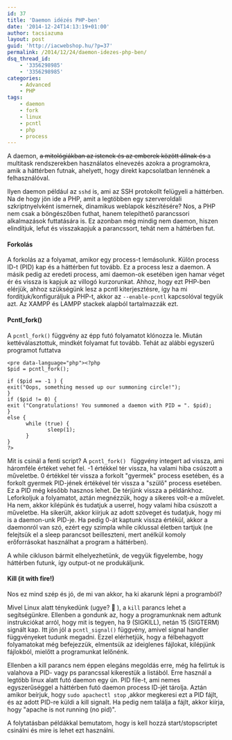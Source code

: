 ```yaml
---
id: 37
title: 'Daemon idézés PHP-ben'
date: '2014-12-24T14:13:19+01:00'
author: tacsiazuma
layout: post
guid: 'http://iacwebshop.hu/?p=37'
permalink: /2014/12/24/daemon-idezes-php-ben/
dsq_thread_id:
    - '3356298985'
    - '3356298985'
categories:
    - Advanced
    - PHP
tags:
    - daemon
    - fork
    - linux
    - pcntl
    - php
    - process
---
```


A daemon, <del>a mitológiákban az istenek és az emberek között állnak és </del> a multitask rendszerekben használatos elnevezés azokra a programokra, amik a háttérben futnak, ahelyett, hogy direkt kapcsolatban lennének a felhasználóval.

Ilyen daemon például az `sshd` is, ami az SSH protokollt felügyeli a háttérben. Na de hogy jön ide a PHP, amit a legtöbben egy szerveroldali szkriptnyelvként ismernek, dinamikus weblapok készítésére? Nos, a PHP nem csak a böngészőben futhat, hanem telepíthető parancssori alkalmazások futtatására is. Ez azonban még mindig nem daemon, hiszen elindítjuk, lefut és visszakapjuk a parancssort, tehát nem a háttérben fut.

#### Forkolás

A forkolás az a folyamat, amikor egy process-t lemásolunk. Külön process ID-t (PID) kap és a háttérben fut tovább. Ez a process lesz a daemon. A másik pedig az eredeti process, ami daemon-ok esetében igen hamar véget ér és vissza is kapjuk az villogó kurzorunkat. Ahhoz, hogy ezt PHP-ben elérjük, ahhoz szükségünk lesz a pcntl kiterjesztésre, így ha mi fordítjuk/konfiguráljuk a PHP-t, akkor az `--enable-pcntl` kapcsolóval tegyük azt. Az XAMPP és LAMPP stackek alapból tartalmazzák ezt.

#### Pcntl\_fork()

A `pcntl_fork()` függvény az épp futó folyamatot klónozza le. Miután kettéválasztottuk, mindkét folyamat fut tovább. Tehát az alábbi egyszerű programot futtatva

```
<pre data-language="php"><?php
$pid = pcntl_fork();

if ($pid == -1 ) {
exit("Oops, something messed up our summoning circle!");
}
if ($pid != 0) {
exit ("Congratulations! You summoned a daemon with PID = ". $pid);
} 
else {
      while (true) {
             sleep(1);
      }
}
?>
```

Mit is csinál a fenti script? A `pcntl_fork() ` függvény integert ad vissza, ami háromféle értéket vehet fel. -1 értékkel tér vissza, ha valami hiba csúszott a műveletbe. 0 értékkel tér vissza a forkolt "gyermek" process esetében, és a forkolt gyermek PID-jének értékével tér vissza a "szülő" process esetében. Ez a PID még később hasznos lehet. De térjünk vissza a példánkhoz. Leforkoljuk a folyamatot, aztán megnézzük, hogy a sikeres volt-e a művelet. Ha nem, akkor kilépünk és tudatjuk a userrel, hogy valami hiba csúszott a műveletbe. Ha sikerült, akkor kiírjuk az adott szöveget és tudatjuk, hogy mi is a daemon-unk PID-je. Ha pedig 0-át kaptunk vissza értékül, akkor a daemonról van szó, ezért egy szimpla while ciklussal életben tartjuk (ne felejtsük el a sleep parancsot beilleszteni, mert anélkül komoly erőforrásokat használhat a program a háttérben).

A while cikluson bármit elhelyezhetünk, de vegyük figyelembe, hogy háttérben futunk, így output-ot ne produkáljunk.

#### Kill (it with fire!)

Nos ez mind szép és jó, de mi van akkor, ha ki akarunk lépni a programból?

Mivel Linux alatt ténykedünk (ugye? 🙂 ), a `kill` parancs lehet a segítségünkre. Ellenben a gondunk az, hogy a programunknak nem adtunk instrukciókat arról, hogy mit is tegyen, ha 9 (SIGKILL), netán 15 (SIGTERM) signált kap. Itt jön jól a `pcntl_signal()` függvény, amivel signal handler függvényeket tudunk megadni. Ezzel elérhetjük, hogy a félbehagyott folyamatokat még befejezzük, elmentsük az ideiglenes fájlokat, kilépjünk fájlokból, mielőtt a programunkat lelőnénk.

Ellenben a kill parancs nem éppen elegáns megoldás erre, még ha felírtuk is valahova a PID- vagy ps parancssal kikerestük a listából. Erre használ a legtöbb linux alatt futó daemon egy ún. PID file-t, ami nemes egyszerűséggel a háttérben futó daemon process ID-jét tárolja. Aztán amikor beírjuk, hogy `sudo apachectl stop` ,akkor megkeresi ezt a PID fájlt, és az adott PID-re küldi a kill signalt. Ha pedig nem találja a fájlt, akkor kiírja, hogy "apache is not running (no pid)".

A folytatásban példákkal bemutatom, hogy is kell hozzá start/stopscriptet csinálni és mire is lehet ezt használni.
